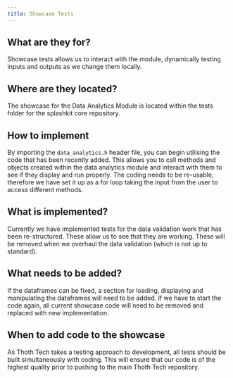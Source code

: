 ```yaml
---
title: Showcase Tests
---
```


## What are they for?

Showcase tests allows us to interact with the module, dynamically testing inputs and outputs as we
change them locally.

## Where are they located?

The showcase for the Data Analytics Module is located within the tests folder for the splashkit core
repository.

## How to implement

By importing the `data_analytics.h` header file, you can begin utilising the code that has been
recently added. This allows you to call methods and objects created within the data analytics module
and interact with them to see if they display and run properly. The coding needs to be re-usable,
therefore we have set it up as a for loop taking the input from the user to access different
methods.

## What is implemented?

Currently we have implemented tests for the data validation work that has been re-structured. These
allow us to see that they are working. These will be removed when we overhaul the data validation
(which is not up to standard).

## What needs to be added?

If the dataframes can be fixed, a section for loading, displaying and manipulating the dataframes
will need to be added. If we have to start the code again, all current showcase code will need to be
removed and replaced with new implementation.

## When to add code to the showcase

As Thoth Tech takes a testing approach to development, all tests should be built simultaneously with
coding. This will ensure that our code is of the highest quality prior to pushing to the main Thoth
Tech repository.
